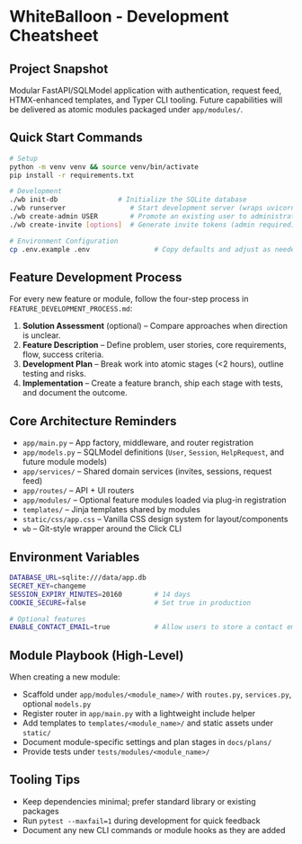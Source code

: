 # WhiteBalloon - Development Cheatsheet

## Project Snapshot
Modular FastAPI/SQLModel application with authentication, request feed, HTMX-enhanced templates, and Typer CLI tooling. Future capabilities will be delivered as atomic modules packaged under `app/modules/`.

## Quick Start Commands
```bash
# Setup
python -m venv venv && source venv/bin/activate
pip install -r requirements.txt

# Development
./wb init-db               # Initialize the SQLite database
./wb runserver                # Start development server (wraps uvicorn)
./wb create-admin USER        # Promote an existing user to administrator
./wb create-invite [options]  # Generate invite tokens (admin required)

# Environment Configuration
cp .env.example .env                # Copy defaults and adjust as needed
```

## Feature Development Process
For every new feature or module, follow the four-step process in `FEATURE_DEVELOPMENT_PROCESS.md`:
1. **Solution Assessment** (optional) – Compare approaches when direction is unclear.
2. **Feature Description** – Define problem, user stories, core requirements, flow, success criteria.
3. **Development Plan** – Break work into atomic stages (<2 hours), outline testing and risks.
4. **Implementation** – Create a feature branch, ship each stage with tests, and document the outcome.

## Core Architecture Reminders
- `app/main.py` – App factory, middleware, and router registration
- `app/models.py` – SQLModel definitions (`User`, `Session`, `HelpRequest`, and future module models)
- `app/services/` – Shared domain services (invites, sessions, request feed)
- `app/routes/` – API + UI routers
- `app/modules/` – Optional feature modules loaded via plug-in registration
- `templates/` – Jinja templates shared by modules
- `static/css/app.css` – Vanilla CSS design system for layout/components
- `wb` – Git-style wrapper around the Click CLI

## Environment Variables
```bash
DATABASE_URL=sqlite:///data/app.db
SECRET_KEY=changeme
SESSION_EXPIRY_MINUTES=20160        # 14 days
COOKIE_SECURE=false                 # Set true in production

# Optional features
ENABLE_CONTACT_EMAIL=true           # Allow users to store a contact email
```

## Module Playbook (High-Level)
When creating a new module:
- Scaffold under `app/modules/<module_name>/` with `routes.py`, `services.py`, optional `models.py`
- Register router in `app/main.py` with a lightweight include helper
- Add templates to `templates/<module_name>/` and static assets under `static/`
- Document module-specific settings and plan stages in `docs/plans/`
- Provide tests under `tests/modules/<module_name>/`

## Tooling Tips
- Keep dependencies minimal; prefer standard library or existing packages
- Run `pytest --maxfail=1` during development for quick feedback
- Document any new CLI commands or module hooks as they are added

